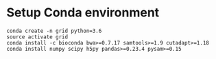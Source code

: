 
# Setup Conda environment
```
conda create -n grid python=3.6
source activate grid
conda install -c bioconda bwa>=0.7.17 samtools>=1.9 cutadapt>=1.18
conda install numpy scipy h5py pandas>=0.23.4 pysam>=0.15
```
